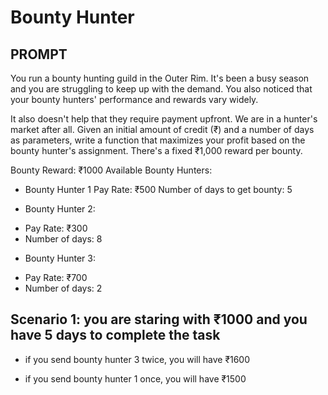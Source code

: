 # Bounty Hunter



## PROMPT 

You run a bounty hunting guild in the Outer Rim. It's been a busy season and you are struggling to keep up with the demand. You also noticed that your bounty hunters' performance and rewards vary widely.

It also doesn't help that they require payment upfront. We are in a hunter's market after all.
Given an initial amount of credit (₹) and a number of days as parameters, write a function that maximizes your profit based on the bounty hunter's assignment. There's a fixed ₹1,000 reward per bounty.

Bounty Reward: ₹1000
Available Bounty Hunters:

* Bounty Hunter 1
  Pay Rate: ₹500
  Number of days to get bounty: 5


* Bounty Hunter 2:

 - Pay Rate: ₹300
 - Number of days: 8


* Bounty Hunter 3:

 - Pay Rate: ₹700
 - Number of days: 2

 
## Scenario 1: you are staring with ₹1000 and you have 5 days to complete the task

* if you send bounty hunter 3 twice, you will have ₹1600

* if you send bounty hunter 1 once, you will have ₹1500

 
